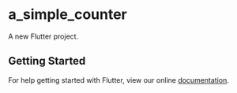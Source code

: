 # a_simple_counter

A new Flutter project.

## Getting Started

For help getting started with Flutter, view our online
[documentation](https://flutter.io/).
